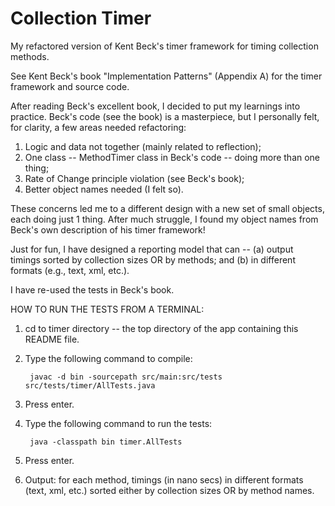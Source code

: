 Collection Timer
================

My refactored version of Kent Beck's timer framework for timing collection methods.  

See Kent Beck's book "Implementation Patterns" (Appendix A) for the timer framework and source code. 

After reading Beck's excellent book, I decided to put my learnings into practice.  Beck's code (see the book) is a masterpiece, but I personally felt, for clarity, a few areas needed refactoring: 

1. Logic and data not together (mainly related to reflection);
2. One class -- MethodTimer class in Beck's code -- doing more than one thing;
3. Rate of Change principle violation (see Beck's book);
4. Better object names needed (I felt so).

These concerns led me to a different design with a new set of small objects, each doing just 1 thing.  After much struggle, I found my object names from Beck's own description of his timer framework!

Just for fun, I have designed a reporting model that can -- (a) output timings sorted by collection sizes OR by methods; and (b) in different formats (e.g., text, xml, etc.).

I have re-used the tests in Beck's book.



HOW TO RUN THE TESTS FROM A TERMINAL:

1. cd to timer directory -- the top directory of the app containing this README file.
2. Type the following command to compile: 

		javac -d bin -sourcepath src/main:src/tests  src/tests/timer/AllTests.java

3. Press enter.
4. Type the following command to run the tests:
	
 		java -classpath bin timer.AllTests

5. Press enter.
6. Output: for each method, timings (in nano secs) in different formats (text, xml, etc.) sorted either by collection sizes OR by method names.
	
